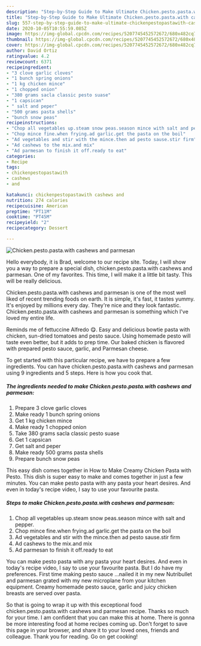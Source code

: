 ```yaml
---
description: "Step-by-Step Guide to Make Ultimate Chicken.pesto.pasta.with cashews and parmesan"
title: "Step-by-Step Guide to Make Ultimate Chicken.pesto.pasta.with cashews and parmesan"
slug: 557-step-by-step-guide-to-make-ultimate-chickenpestopastawith-cashews-and-parmesan
date: 2020-10-05T10:55:59.085Z
image: https://img-global.cpcdn.com/recipes/5207745452572672/680x482cq70/chickenpestopastawith-cashews-and-parmesan-recipe-main-photo.jpg
thumbnail: https://img-global.cpcdn.com/recipes/5207745452572672/680x482cq70/chickenpestopastawith-cashews-and-parmesan-recipe-main-photo.jpg
cover: https://img-global.cpcdn.com/recipes/5207745452572672/680x482cq70/chickenpestopastawith-cashews-and-parmesan-recipe-main-photo.jpg
author: David Ortiz
ratingvalue: 4.2
reviewcount: 6371
recipeingredient:
- "3 clove garlic cloves"
- "1 bunch spring onions"
- "1 kg chicken mince"
- "1 chopped onion"
- "380 grams sacla classic pesto suase"
- "1 capsican"
- " salt and peper"
- "500 grams pasta shells"
- "bunch snow peas"
recipeinstructions:
- "Chop all vegetables up.steam snow peas.season mince with salt and pepper."
- "Chop mince fine.when frying.ad garlic.get the pasta on the boil"
- "Ad vegetables and stir with the mince.then ad pesto sause.stir firm"
- "Ad cashews to the mix.and mix"
- "Ad parmesan to finish it off.ready to eat"
categories:
- Recipe
tags:
- chickenpestopastawith
- cashews
- and

katakunci: chickenpestopastawith cashews and 
nutrition: 274 calories
recipecuisine: American
preptime: "PT11M"
cooktime: "PT45M"
recipeyield: "2"
recipecategory: Dessert

---
```



![Chicken.pesto.pasta.with cashews and parmesan](https://img-global.cpcdn.com/recipes/5207745452572672/680x482cq70/chickenpestopastawith-cashews-and-parmesan-recipe-main-photo.jpg)

Hello everybody, it is Brad, welcome to our recipe site. Today, I will show you a way to prepare a special dish, chicken.pesto.pasta.with cashews and parmesan. One of my favorites. This time, I will make it a little bit tasty. This will be really delicious.

Chicken.pesto.pasta.with cashews and parmesan is one of the most well liked of recent trending foods on earth. It is simple, it's fast, it tastes yummy. It's enjoyed by millions every day. They're nice and they look fantastic. Chicken.pesto.pasta.with cashews and parmesan is something which I've loved my entire life.

Reminds me of fettuccine Alfredo 😋. Easy and delicious bowtie pasta with chicken, sun-dried tomatoes and pesto sauce. Using homemade pesto will taste even better, but it adds to prep time. Our baked chicken is flavored with prepared pesto sauce, garlic, and Parmesan cheese.


To get started with this particular recipe, we have to prepare a few ingredients. You can have chicken.pesto.pasta.with cashews and parmesan using 9 ingredients and 5 steps. Here is how you cook that.

<!--inarticleads1-->

##### The ingredients needed to make Chicken.pesto.pasta.with cashews and parmesan:

1. Prepare 3 clove garlic cloves
1. Make ready 1 bunch spring onions
1. Get 1 kg chicken mince
1. Make ready 1 chopped onion
1. Take 380 grams sacla classic pesto suase
1. Get 1 capsican
1. Get  salt and peper
1. Make ready 500 grams pasta shells
1. Prepare bunch snow peas


This easy dish comes together in How to Make Creamy Chicken Pasta with Pesto. This dish is super easy to make and comes together in just a few minutes. You can make pesto pasta with any pasta your heart desires. And even in today&#39;s recipe video, I say to use your favourite pasta. 

<!--inarticleads2-->

##### Steps to make Chicken.pesto.pasta.with cashews and parmesan:

1. Chop all vegetables up.steam snow peas.season mince with salt and pepper.
1. Chop mince fine.when frying.ad garlic.get the pasta on the boil
1. Ad vegetables and stir with the mince.then ad pesto sause.stir firm
1. Ad cashews to the mix.and mix
1. Ad parmesan to finish it off.ready to eat


You can make pesto pasta with any pasta your heart desires. And even in today&#39;s recipe video, I say to use your favourite pasta. But I do have my preferences. First time making pesto sauce …nailed it in my new Nutribullet and parmesan grated with my new microplane from your kitchen equipment. Creamy homemade pesto sauce, garlic and juicy chicken breasts are served over pasta. 

So that is going to wrap it up with this exceptional food chicken.pesto.pasta.with cashews and parmesan recipe. Thanks so much for your time. I am confident that you can make this at home. There is gonna be more interesting food at home recipes coming up. Don't forget to save this page in your browser, and share it to your loved ones, friends and colleague. Thank you for reading. Go on get cooking!
